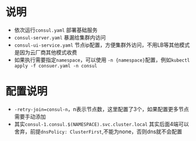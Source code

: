 # 说明
- 依次运行`consul.yaml` 部署基础服务
- `consul-server.yaml` 暴漏给集群内访问
- `consul-ui-service.yaml` 节点ip配置，方便集群外访问，不用LB等其他模式是因为云厂商其他模式收费
- 如果执行需要指定`namespace`，可以使用 `-n {namespace}`配置，例如`kubectl apply -f consuer.yaml -n consul`
# 配置说明
- `-retry-join=consul-n`，n表示节点数，这里配置了3个，如果配置更多节点需要手动添加
- 其实`consul-1.consul.$(NAMESPACE).svc.cluster.local` 其实后面4端可以舍弃，前提`dnsPolicy: ClusterFirst`,不能为none，否则dns就不会配置


